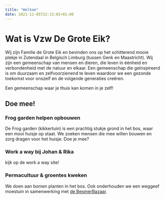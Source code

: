```yaml
---
title: "Welkom"
date: 2021-11-05T22:13:01+01:00
---
```

# Wat is Vzw De Grote Eik?

Wij zijn Familie de Grote Eik en bevinden ons op het schitterend mooie plekje
in Zutendaal in Belgisch Limburg (tussen Genk en Maastricht). Wij zijn een
gemeenschap van mensen en dieren, die leven in éénheid en verbondenheid met de
natuur en elkaar. Een gemeenschap die geïnspireerd is om duurzaam en
zelfvoorzienend te leven waardoor we een gezonde toekomst voor onszelf en de
volgende generaties creëren.

Een gemeenschap waar je thuis kan komen in je zelf!

## Doe mee!

### Frog garden helpen opbouwen
De Frog garden (kikkertuin) is een prachtig stukje grond in het bos, waar
een mooi huisje op staat. We zoeken mensen die mee willen bouwen en zorg
dragen voor het huisje. Doe je mee?

### Work a way bij Johan & Rika
kijk op de work a way site!

### Permacultuur & groentes kweken
We doen aan bomen planten in het bos. Ook onderhouden we een
weggeef moestuin in samenwerking met [de BesmerBazaar](http://www.facebook.com/besmerbazaar).

